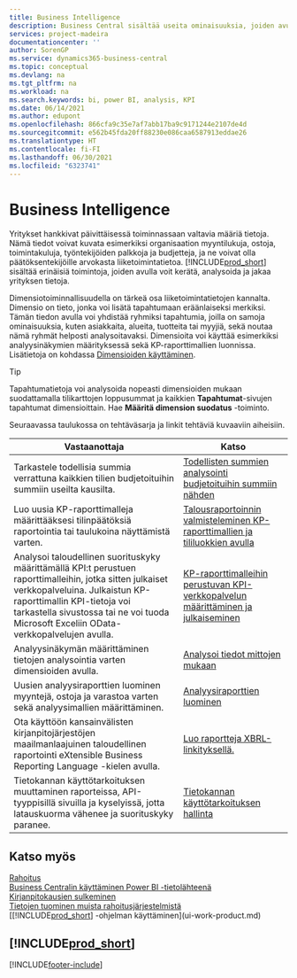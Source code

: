```yaml
---
title: Business Intelligence
description: Business Central sisältää useita ominaisuuksia, joiden avulla voit kerätä, analysoida ja jakaa arvokkaita yritystietoja liiketoimintatietoa ja päätöksentekoa varten.
services: project-madeira
documentationcenter: ''
author: SorenGP
ms.service: dynamics365-business-central
ms.topic: conceptual
ms.devlang: na
ms.tgt_pltfrm: na
ms.workload: na
ms.search.keywords: bi, power BI, analysis, KPI
ms.date: 06/14/2021
ms.author: edupont
ms.openlocfilehash: 866cfa9c35e7af7abb17ba9c9171244e2107de4d
ms.sourcegitcommit: e562b45fda20ff88230e086caa6587913eddae26
ms.translationtype: HT
ms.contentlocale: fi-FI
ms.lasthandoff: 06/30/2021
ms.locfileid: "6323741"
---
```

# <a name="business-intelligence"></a>Business Intelligence
Yritykset hankkivat päivittäisessä toiminnassaan valtavia määriä tietoja. Nämä tiedot voivat kuvata esimerkiksi organisaation myyntilukuja, ostoja, toimintakuluja, työntekijöiden palkkoja ja budjetteja, ja ne voivat olla päätöksentekijöille arvokasta liiketoimintatietoa. [!INCLUDE[prod_short](includes/prod_short.md)] sisältää erinäisiä toimintoja, joiden avulla voit kerätä, analysoida ja jakaa yrityksen tietoja.

Dimensiotoiminnallisuudella on tärkeä osa liiketoimintatietojen kannalta. Dimensio on tieto, jonka voi lisätä tapahtumaan eräänlaiseksi merkiksi. Tämän tiedon avulla voi yhdistää ryhmiksi tapahtumia, joilla on samoja ominaisuuksia, kuten asiakkaita, alueita, tuotteita tai myyjiä, sekä noutaa nämä ryhmät helposti analysoitavaksi. Dimensioita voi käyttää esimerkiksi analyysinäkymien määrityksessä sekä KP-raporttimallien luonnissa. Lisätietoja on kohdassa [Dimensioiden käyttäminen](finance-dimensions.md).

> [!TIP]
> Tapahtumatietoja voi analysoida nopeasti dimensioiden mukaan suodattamalla tilikarttojen loppusummat ja kaikkien **Tapahtumat**-sivujen tapahtumat dimensioittain. Hae **Määritä dimension suodatus** -toiminto.  

Seuraavassa taulukossa on tehtäväsarja ja linkit tehtäviä kuvaaviin aiheisiin.  

| Vastaanottaja | Katso |
| --- | --- |
|Tarkastele todellisia summia verrattuna kaikkien tilien budjetoituihin summiin useilta kausilta.|[Todellisten summien analysointi budjetoituihin summiin nähden](bi-how-analyze-actual-versus-budget.md)|
|Luo uusia KP-raporttimalleja määrittääksesi tilinpäätöksiä raportointia tai taulukoina näyttämistä varten.|[Talousraportoinnin valmisteleminen KP-raporttimallien ja tililuokkien avulla](bi-how-work-account-schedule.md)|
|Analysoi taloudellinen suorituskyky määrittämällä KPI:t perustuen raporttimalleihin, jotka sitten julkaiset verkkopalveluina. Julkaistun KP-raporttimallin KPI-tietoja voi tarkastella sivustossa tai ne voi tuoda Microsoft Exceliin OData-verkkopalvelujen avulla.|[KP-raporttimalleihin perustuvan KPI-verkkopalvelun määrittäminen ja julkaiseminen](bi-how-to-set-up-and-publish-kpi-web-services-based-on-account-schedules.md)|
|Analyysinäkymän määrittäminen tietojen analysointia varten dimensioiden avulla.|[Analysoi tiedot mittojen mukaan](bi-how-analyze-data-dimension.md)|
|Uusien analyysiraporttien luominen myyntejä, ostoja ja varastoa varten sekä analyysimallien määrittäminen.|[Analyysiraporttien luominen](bi-how-create-analysis-views-reports.md)|
|Ota käyttöön kansainvälisten kirjanpitojärjestöjen maailmanlaajuinen taloudellinen raportointi eXtensible Business Reporting Language -kielen avulla.|[Luo raportteja XBRL-linkityksellä.](bi-create-reports-with-xbrl.md)|
|Tietokannan käyttötarkoituksen muuttaminen raporteissa, API-tyyppisillä sivuilla ja kyselyissä, jotta latauskuorma vähenee ja suorituskyky paranee.|[Tietokannan käyttötarkoituksen hallinta](admin-data-access-intent.md)|

## <a name="see-also"></a>Katso myös
[Rahoitus](finance.md)    
[Business Centralin käyttäminen Power BI -tietolähteenä](across-how-use-financials-data-source-powerbi.md)  
[Kirjanpitokausien sulkeminen](year-close-years-periods.md)  
[Tietojen tuominen muista rahoitusjärjestelmistä](across-import-data-configuration-packages.md)  
[[!INCLUDE[prod_short](includes/prod_short.md)] -ohjelman käyttäminen](ui-work-product.md)

## [!INCLUDE[prod_short](includes/free_trial_md.md)]  


[!INCLUDE[footer-include](includes/footer-banner.md)]
